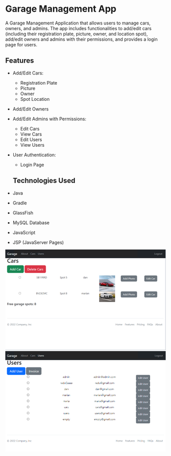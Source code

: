 # Garage Management App

A Garage Management Application that allows users to manage cars, owners, and admins. The app includes functionalities to add/edit cars (including their registration plate, picture, owner, and location spot), add/edit owners and admins with their permissions, and provides a login page for users.

## Features

- Add/Edit Cars:
  - Registration Plate
  - Picture
  - Owner
  - Spot Location
- Add/Edit Owners
- Add/Edit Admins with Permissions:
  - Edit Cars
  - View Cars
  - Edit Users
  - View Users
- User Authentication:
  - Login Page

  ## Technologies Used

- Java
- Gradle
- GlassFish
- MySQL Database
- JavaScript
- JSP (JavaServer Pages)

<img src="https://github.com/RaduCruceat/GarageManagement/blob/master/src/main/java/com/parking/parkinglot/CarsPageScreenshot.png" alt="Cars Page">
<img src="https://github.com/RaduCruceat/GarageManagement/blob/master/src/main/java/com/parking/parkinglot/UsersPageScreenshot.png" alt="Users Page">
  
